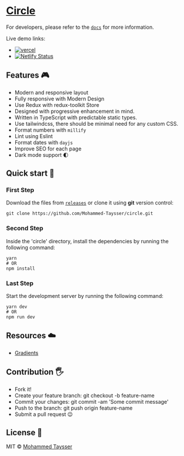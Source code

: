 # [Circle][vercel-live]

For developers, please refer to the [`docs`](DOCS.md) for more information.

Live demo links:

- [![vercel](https://img.shields.io/badge/-vercel-05122A?style=plastic&logo=vercel)][vercel-live]
- [![Netlify Status](https://api.netlify.com/api/v1/badges/ea4a25db-b750-4830-bd20-5fccc0b2aabf/deploy-status)][netlify-live]

[vercel-live]: https://circle-react.vercel.app/
[netlify-live]: https://circle-react.netlify.app/

## Features 🎮

- Modern and responsive layout
- Fully responsive with Modern Design
- Use Redux with redux-toolkit Store
- Designed with progressive enhancement in mind.
- Written in TypeScript with predictable static types.
- Use tailwindcss, there should be minimal need for any custom CSS.
- Format numbers with `millify`
- Lint using Eslint
- Format dates with `dayjs`
- Improve SEO for each page
- Dark mode support 🌓

## Quick start 🚀

### First Step

Download the files from [`releases`](https://github.com/Mohammed-Taysser/circle/releases) or clone it using **git** version control:

```shell
git clone https://github.com/Mohammed-Taysser/circle.git
```

### Second Step

Inside the 'circle' directory, install the dependencies by running the following command:

```shell
yarn
# OR
npm install
```

### Last Step

Start the development server by running the following command:

```shell
yarn dev
# OR
npm run dev
```

## Resources ☁️

- [Gradients](https://gradients.app/en/shades/24de3e)

## Contribution 🖐️

- Fork it!
- Create your feature branch: git checkout -b feature-name
- Commit your changes: git commit -am 'Some commit message'
- Push to the branch: git push origin feature-name
- Submit a pull request 😉

## License 📜

MIT © [Mohammed Taysser](https://github.com/mohammed-Taysser/)
